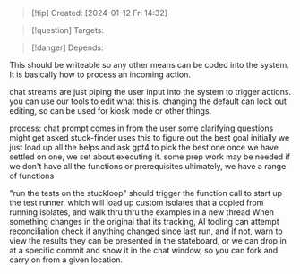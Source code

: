 
>[!tip] Created: [2024-01-12 Fri 14:32]

>[!question] Targets: 

>[!danger] Depends: 

This should be writeable so any other means can be coded into the system.
It is basically how to process an incoming action.

chat streams are just piping the user input into the system to trigger actions.
you can use our tools to edit what this is.
changing the default can lock out editing, so can be used for kiosk mode or other things.

process:
chat prompt comes in from the user
some clarifying questions might get asked
stuck-finder uses this to figure out the best goal
initially we just load up all the helps and ask gpt4 to pick the best one
once we have settled on one, we set about executing it.
some prep work may be needed if we don't have all the functions or prerequisites
ultimately, we have a range of functions 



"run the tests on the stuckloop"
should trigger the function call to start up the test runner, which will load up custom isolates that a copied from running isolates, and walk thru thru the examples in a new thread
When something changes in the original that its tracking, AI tooling can attempt reconciliation
check if anything changed since last run, and if not, warn
to view the results they can be presented in the stateboard, or we can drop in at a specific commit and show it in the chat window, so you can fork and carry on from a given location.